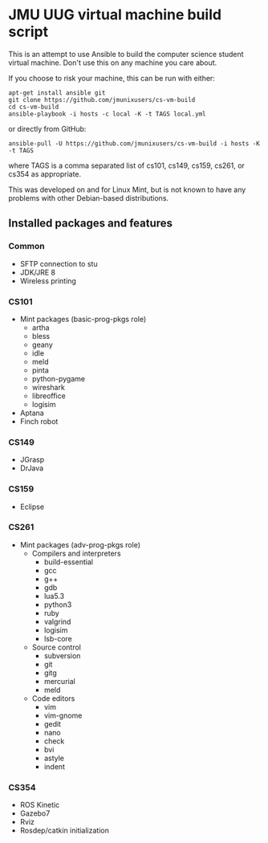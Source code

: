 # JMU UUG virtual machine build script
This is an attempt to use Ansible to build the computer science student virtual machine. Don't use this on any machine you care about.

If you choose to risk your machine, this can be run with either:

```
apt-get install ansible git
git clone https://github.com/jmunixusers/cs-vm-build
cd cs-vm-build
ansible-playbook -i hosts -c local -K -t TAGS local.yml
```
or directly from GitHub:
```
ansible-pull -U https://github.com/jmunixusers/cs-vm-build -i hosts -K -t TAGS
```
where TAGS is a comma separated list of cs101, cs149, cs159, cs261, or cs354 as appropriate.

This was developed on and for Linux Mint, but is not known to have any problems with other Debian-based distributions.

## Installed packages and features

### Common
* SFTP connection to stu
* JDK/JRE 8
* Wireless printing

### CS101
* Mint packages (basic-prog-pkgs role)
  * artha
  * bless
  * geany
  * idle
  * meld
  * pinta
  * python-pygame
  * wireshark
  * libreoffice
  * logisim
* Aptana
* Finch robot

### CS149
* JGrasp
* DrJava

### CS159
* Eclipse

### CS261
* Mint packages (adv-prog-pkgs role)
  * Compilers and interpreters
    * build-essential
    * gcc
    * g++
    * gdb
    * lua5.3
    * python3
    * ruby
    * valgrind
    * logisim
    * lsb-core
  * Source control
    * subversion
    * git
    * gitg
    * mercurial
    * meld
  * Code editors
    * vim
    * vim-gnome
    * gedit
    * nano
    * check
    * bvi
    * astyle
    * indent

### CS354
* ROS Kinetic
* Gazebo7
* Rviz
* Rosdep/catkin initialization
